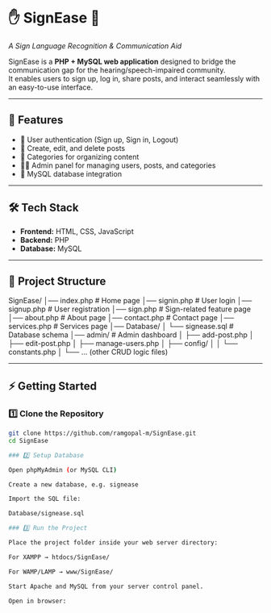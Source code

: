 # ✋ SignEase 🤟
_A Sign Language Recognition & Communication Aid_

SignEase is a **PHP + MySQL web application** designed to bridge the communication gap for the hearing/speech-impaired community.  
It enables users to sign up, log in, share posts, and interact seamlessly with an easy-to-use interface.

---

## 🚀 Features
- 🔐 User authentication (Sign up, Sign in, Logout)
- 📝 Create, edit, and delete posts
- 📂 Categories for organizing content
- 👨‍💼 Admin panel for managing users, posts, and categories
- 💾 MySQL database integration

---

## 🛠️ Tech Stack
- **Frontend:** HTML, CSS, JavaScript  
- **Backend:** PHP  
- **Database:** MySQL  

---

## 📂 Project Structure

SignEase/
│── index.php # Home page
│── signin.php # User login
│── signup.php # User registration
│── sign.php # Sign-related feature page
│── about.php # About page
│── contact.php # Contact page
│── services.php # Services page
│── Database/
│ └── signease.sql # Database schema
│── admin/ # Admin dashboard
│ ├── add-post.php
│ ├── edit-post.php
│ ├── manage-users.php
│ ├── config/
│ │ └── constants.php
│ └── ... (other CRUD logic files)


---

## ⚡ Getting Started

### 1️⃣ Clone the Repository
```bash
git clone https://github.com/ramgopal-m/SignEase.git
cd SignEase

### 2️⃣ Setup Database

Open phpMyAdmin (or MySQL CLI)

Create a new database, e.g. signease

Import the SQL file:

Database/signease.sql

### 3️⃣ Run the Project

Place the project folder inside your web server directory:

For XAMPP → htdocs/SignEase/

For WAMP/LAMP → www/SignEase/

Start Apache and MySQL from your server control panel.

Open in browser:
  
